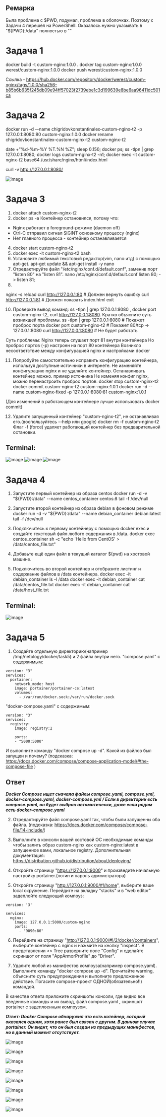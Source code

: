 ## Ремарка
Была проблема с $PWD, подумал, проблема в оболочках. Поэтому с Задачи 4 перешёл на PowerShell. Оказалось нужно указывать в "${PWD}:/data" полностью в ""

# Задача 1
docker build -t custom-nginx:1.0.0 .
docker tag custom-nginx:1.0.0 werest/custom-nginx:1.0.0
docker push werest/custom-nginx:1.0.0

Ссылка - https://hub.docker.com/repository/docker/werest/custom-nginx/tags/1.0.0/sha256-b85b6b635f245db09e94ff57023f2739ebe1c3d199639e8be6aa96411dc501ca

# Задача 2

docker run -d --name chigridovkonstantinalex-custom-nginx-t2 -p 127.0.0.1:8080:80 custom-nginx:1.0.0
docker rename chigridovkonstantinalex-custom-nginx-t2 custom-nginx-t2

date +"%d-%m-%Y %T.%N %Z"; sleep 0.150; docker ps; ss -tlpn | grep 127.0.0.1:8080; docker logs custom-nginx-t2 -n1; docker exec -it custom-nginx-t2 base64 /usr/share/nginx/html/index.html

curl -v http://127.0.0.1:8080/

![image](https://github.com/Werest/DevOps/blob/d058952af938052fa57e5de2feba03f9212258c4/HW3/TASK2.png)

# Задача 3
1. docker attach custom-nginx-t2
3. docker ps -a
Контейнер остановился, потому что:
- Nginx работает в foreground-режиме (daemon off)
- Ctrl-C отправил сигнал SIGINT основному процессу (nginx)
- Нет главного процесса - контейнер останавливается

4. docker start custom-nginx-t2
5. docker exec -it custom-nginx-t2 bash
6. Установите любимый текстовый редактор(vim, nano итд) с помощью apt-get.
apt-get update && apt-get install -y nano
7. Отредактируйте файл "/etc/nginx/conf.d/default.conf", заменив порт "listen 80" на "listen 81".
nano /etc/nginx/conf.d/default.conf
listen 80; -> listen 81;
8. 
nginx -s reload
curl http://127.0.0.1:80  # Должен вернуть ошибку
curl http://127.0.0.1:81  # Должен показать index.html
exit

10.  Проверьте вывод команд: ss -tlpn | grep 127.0.0.1:8080 , docker port custom-nginx-t2, curl http://127.0.0.1:8080. Кратко объясните суть возникшей проблемы.
ss -tlpn | grep 127.0.0.1:8080  # Покажет проброс порта
docker port custom-nginx-t2      # Покажет 80/tcp → 127.0.0.1:8080
curl http://127.0.0.1:8080      # Не будет работать

Суть проблемы:
Nginx теперь слушает порт 81 внутри контейнера
Но проброс портов (-p) настроен на порт 80 контейнера
Возникло несоответствие между конфигурацией nginx и настройками docker

11. Попробуйте самостоятельно исправить конфигурацию контейнера, используя доступные источники в интернете. Не изменяйте конфигурацию nginx и не удаляйте контейнер. Останавливать контейнер можно. пример источника
Не изменяя конфиг nginx, можно перенастроить проброс портов:
docker stop custom-nginx-t2
docker commit custom-nginx-t2 custom-nginx:1.0.1
docker run -d --name custom-nginx-fixed -p 127.0.0.1:8080:81 custom-nginx:1.0.1

(Для изменений в работающем контейнере лучше использовать docker commit)

12. Удалите запущенный контейнер "custom-nginx-t2", не останавливая его.(воспользуйтесь --help или google)
docker rm -f custom-nginx-t2
Флаг -f (force) удаляет работающий контейнер без предварительной остановки.

## Terminal:
![image](https://github.com/Werest/DevOps/blob/d058952af938052fa57e5de2feba03f9212258c4/HW3/TASK3-1.png)
![image](https://github.com/Werest/DevOps/blob/d058952af938052fa57e5de2feba03f9212258c4/HW3/TASK3-2.png)
![image](https://github.com/Werest/DevOps/blob/d058952af938052fa57e5de2feba03f9212258c4/HW3/TASK3-3.png)

# Задача 4
1. Запустите первый контейнер из образа centos
docker run -d -v "${PWD}:/data" --name centos_container centos:8 tail -f /dev/null

2. Запустите второй контейнер из образа debian в фоновом режиме
docker run -d -v "${PWD}:/data" --name debian_container debian:latest tail -f /dev/null

3. Подключитесь к первому контейнеру с помощью docker exec и создайте текстовый файл любого содержания в /data.
docker exec centos_container sh -c "echo 'Hello from CentOS' > /data/centos_file.txt"

4. Добавьте ещё один файл в текущий каталог $(pwd) на хостовой машине.

5. Подключитесь во второй контейнер и отобразите листинг и содержание файлов в /data контейнера.
docker exec -it debian_container ls -l /data
docker exec -it debian_container cat /data/centos_file.txt
docker exec -it debian_container cat /data/host_file.txt

## Terminal:
![image](https://github.com/Werest/DevOps/blob/d058952af938052fa57e5de2feba03f9212258c4/HW3/TASK4.png)


# Задача 5
1. Создайте отдельную директорию(например /tmp/netology/docker/task5) и 2 файла внутри него.
"compose.yaml" с содержимым:
```
version: "3"
services:
  portainer:
    network_mode: host
    image: portainer/portainer-ce:latest
    volumes:
      - /var/run/docker.sock:/var/run/docker.sock
```
"docker-compose.yaml" с содержимым:
```
version: "3"
services:
  registry:
    image: registry:2

    ports:
    - "5000:5000"
```

И выполните команду "docker compose up -d". Какой из файлов был запущен и почему? (подсказка: https://docs.docker.com/compose/compose-application-model/#the-compose-file )

## Ответ
***Docker Compose ищет сначала файлы compose.yaml, compose.yml, docker-compose.yaml, docker-compose.yml / Если в директории есть compose.yaml, он будет выбран автоматически, даже если рядом есть docker-compose.yaml***

2. Отредактируйте файл compose.yaml так, чтобы были запущенны оба файла. (подсказка: https://docs.docker.com/compose/compose-file/14-include/)

3. Выполните в консоли вашей хостовой ОС необходимые команды чтобы залить образ custom-nginx как custom-nginx:latest в запущенное вами, локальное registry. Дополнительная документация: https://distribution.github.io/distribution/about/deploying/
4. Откройте страницу "https://127.0.0.1:9000" и произведите начальную настройку portainer.(логин и пароль адмнистратора)
5. Откройте страницу "http://127.0.0.1:9000/#!/home", выберите ваше local  окружение. Перейдите на вкладку "stacks" и в "web editor" задеплойте следующий компоуз:

```
version: '3'

services:
  nginx:
    image: 127.0.0.1:5000/custom-nginx
    ports:
      - "9090:80"
```
6. Перейдите на страницу "http://127.0.0.1:9000/#!/2/docker/containers", выберите контейнер с nginx и нажмите на кнопку "inspect". В представлении <> Tree разверните поле "Config" и сделайте скриншот от поля "AppArmorProfile" до "Driver".

7. Удалите любой из манифестов компоуза(например compose.yaml).  Выполните команду "docker compose up -d". Прочитайте warning, объясните суть предупреждения и выполните предложенное действие. Погасите compose-проект ОДНОЙ(обязательно!!) командой.

В качестве ответа приложите скриншоты консоли, где видно все введенные команды и их вывод, файл compose.yaml , скриншот portainer c задеплоенным компоузом.

***Ответ: Docker Compose обнаружил что есть котейнер, который оказался одним, хотя ранее был связан с другим. В данном случае portainer. Он видит, что он был создан из предыдущих манифестов, но в данный момент отсутствует.***

![image](https://github.com/Werest/DevOps/blob/d058952af938052fa57e5de2feba03f9212258c4/HW3/TASK5-1.png)

![image](https://github.com/Werest/DevOps/blob/d058952af938052fa57e5de2feba03f9212258c4/HW3/TASK5-2.png)

![image](https://github.com/Werest/DevOps/blob/!d058952af938052fa57e5de2feba03f9212258c4/HW3/TASK5-3.png)

![image](https://github.com/Werest/DevOps/blob/!d058952af938052fa57e5de2feba03f9212258c4/HW3/TASK5-4.png)

![image](https://github.com/Werest/DevOps/blob/!d058952af938052fa57e5de2feba03f9212258c4/HW3/TASK5-5.png)

![image](https://github.com/Werest/DevOps/blob/!d058952af938052fa57e5de2feba03f9212258c4/HW3/TASK5-6.png)

![image](https://github.com/Werest/DevOps/blob/!d058952af938052fa57e5de2feba03f9212258c4/HW3/TASK5-7.png)

![image](https://github.com/Werest/DevOps/blob/d058952af938052fa57e5de2feba03f9212258c4/HW3/TASK5-8.png)
